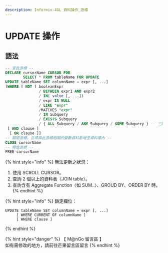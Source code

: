 ```yaml
---
description: Informix-4GL 資料操作_游標
---
```


# UPDATE 操作

## 語法

```sql
-- 宣告游標 --
DECLARE cursorName CURSOR FOR
        SELECT * FROM tableName FOR UPDATE
UPDATE tableName SET columnName = expr [, ...]
[WHERE [ NOT ] booleanExpr
               / BETWEEN expr1 AND expr2
               / IN( value [, ...])
               / expr IS NULL
               / LIKE "expr"
               /MATCHES "expr"
               / IN Subquery
               / EXISTS Subquery
               / { ALL Subquery / ANY Subquery / SOME Subquery } -- 三則一 --
 [ AND clause ]
  [ OR clause ]]
-- 關閉游標，並將與此游標相關的變數資料新增至資料庫內 --
CLOSE cursorName
-- 釋放游標 --
FREE cursorName
```

{% hint style="info" %}
無法更新之狀況：

1. 使用 SCROLL CURSOR。
2. 查詢 2 個以上的資料表〈JOIN table〉。
3. 查詢含有 Aggregate Function〈如 SUM..〉、GROUD BY、ORDER BY 時。
{% endhint %}

{% hint style="info" %}
鎖定欄位：

```
UPDATE tableName SET columnName = expr [, ...]
     [ WHERE CURRENT OF columnName ]
     [ WHERE clause ]
```
{% endhint %}

{% hint style="danger" %}
【 M@nGo 留言區 】\
如有需修改的地方，請前往芒果留言區留言
{% endhint %}
